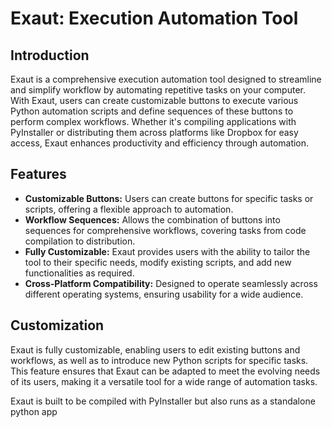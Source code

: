 # Exaut: Execution Automation Tool

## Introduction

Exaut is a comprehensive execution automation tool designed to streamline and simplify workflow by automating repetitive tasks on your computer. With Exaut, users can create customizable buttons to execute various Python automation scripts and define sequences of these buttons to perform complex workflows. Whether it's compiling applications with PyInstaller or distributing them across platforms like Dropbox for easy access, Exaut enhances productivity and efficiency through automation.

## Features

- **Customizable Buttons:** Users can create buttons for specific tasks or scripts, offering a flexible approach to automation.
- **Workflow Sequences:** Allows the combination of buttons into sequences for comprehensive workflows, covering tasks from code compilation to distribution.
- **Fully Customizable:** Exaut provides users with the ability to tailor the tool to their specific needs, modify existing scripts, and add new functionalities as required.
- **Cross-Platform Compatibility:** Designed to operate seamlessly across different operating systems, ensuring usability for a wide audience.

## Customization

Exaut is fully customizable, enabling users to edit existing buttons and workflows, as well as to introduce new Python scripts for specific tasks. This feature ensures that Exaut can be adapted to meet the evolving needs of its users, making it a versatile tool for a wide range of automation tasks.


Exaut is built to be compiled with PyInstaller but also runs as a standalone python app
